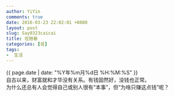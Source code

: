 ```yaml
---
author: YiYin
comments: true
date: 2016-03-23 22:02:01 +0800
layout: post
slug: Say0323caicai
title: 在陋巷
categories: [说]
tags:
-  生活
---
```

<div class="saying">
<div class="timestamp">{{ page.date | date: "%Y年%m月%d日 %H:%M:%S" }}</div>
自古以来，财富就和才华没有关系。有钱固然好，没钱也正常。<br/>
为什么还总有人会觉得自己或别人很有“本事”，但“为啥只赚这点钱”呢？
</div>
